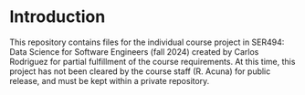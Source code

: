 # Introduction
This repository contains files for the individual course project in
SER494: Data Science for Software Engineers (fall 2024) created
by Carlos Rodriguez for partial fulfillment of the course requirements.
At this time, this project has not been cleared by the course staff (R. Acuna) for
public release, and must be kept within a private repository.

